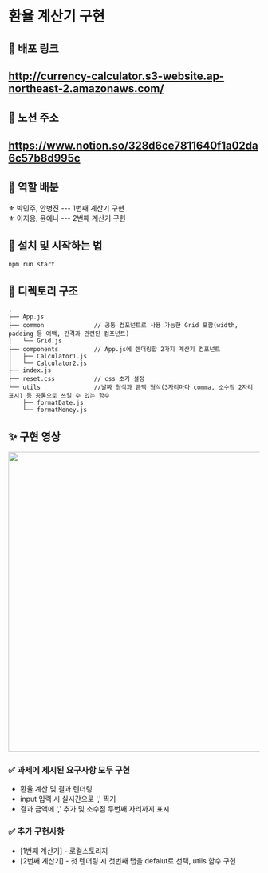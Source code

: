 # 환율 계산기 구현

## 🥽 배포 링크
<h2><a href='http://currency-calculator.s3-website.ap-northeast-2.amazonaws.com/'>http://currency-calculator.s3-website.ap-northeast-2.amazonaws.com/</a></h2>

## 🚩 노션 주소
<h2><a href='https://www.notion.so/328d6ce7811640f1a02da6c57b8d995c'>https://www.notion.so/328d6ce7811640f1a02da6c57b8d995c</a></h2>

## 🔮 역할 배분
⚜ 박민주, 안병진 --- 1번째 계산기 구현<br/>
⚜ 이지용, 윤예나 --- 2번째 계산기 구현<br/>

## 🧶 설치 및 시작하는 법

```
npm run start
```

## 📁 디렉토리 구조
```
.
├── App.js
├── common              // 공통 컴포넌트로 사용 가능한 Grid 포함(width, padding 등 여백, 간격과 관련된 컴포넌트)
│   └── Grid.js
├── components          // App.js에 렌더링할 2가지 계산기 컴포넌트
│   ├── Calculator1.js
│   └── Calculator2.js
├── index.js
├── reset.css           // css 초기 설정
└── utils               //날짜 형식과 금액 형식(3자리마다 comma, 소수점 2자리 표시) 등 공통으로 쓰일 수 있는 함수
    ├── formatDate.js
    └── formatMoney.js
```

## ✨ 구현 영상

<img src="https://user-images.githubusercontent.com/68722179/151032212-c40e493f-d6c5-4a49-b9b1-3c69a53b3533.gif" width="600" />

### ✅ 과제에 제시된 요구사항 모두 구현
* 환율 계산 및 결과 렌더링
* input 입력 시 실시간으로 ',' 찍기
* 결과 금액에 ',' 추가 및 소수점 두번째 자리까지 표시 <br/>

### ✅ 추가 구현사항
* [1번째 계산기] - 로컬스토리지
* [2번째 계산기] - 첫 렌더링 시 첫번째 탭을 defalut로 선택, utils 함수 구현

